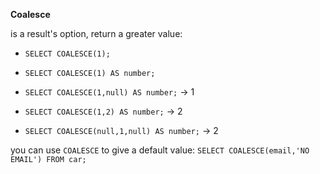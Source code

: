 **Coalesce**

is a result's option, return a greater value:

- `SELECT COALESCE(1);`

- `SELECT COALESCE(1) AS number;`

- `SELECT COALESCE(1,null) AS number;` -> 1

- `SELECT COALESCE(1,2) AS number;` -> 2

- `SELECT COALESCE(null,1,null) AS number;` -> 2

you can use `COALESCE` to give a default value: `SELECT COALESCE(email,'NO EMAIL') FROM car;`